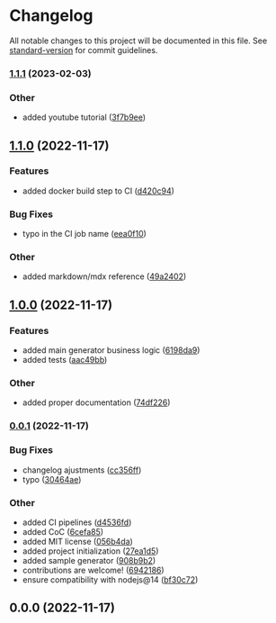 # Changelog

All notable changes to this project will be documented in this file. See [standard-version](https://github.com/conventional-changelog/standard-version) for commit guidelines.

### [1.1.1](https://github.com/UlisesGascon/generator-fast-documentation/v1.1.0...v1.1.1) (2023-02-03)


### Other

* added youtube tutorial ([3f7b9ee](https://github.com/UlisesGascon/generator-fast-documentation/commit/3f7b9ee0a27911e45d754c8bdc18b2598654ba08))

## [1.1.0](https://github.com/UlisesGascon/generator-fast-documentation/v1.0.0...v1.1.0) (2022-11-17)


### Features

* added docker build step to CI ([d420c94](https://github.com/UlisesGascon/generator-fast-documentation/commit/d420c949cc581ad81d025e5c002f22cfd0028853))


### Bug Fixes

* typo in the CI job name ([eea0f10](https://github.com/UlisesGascon/generator-fast-documentation/commit/eea0f1083e7abae1f9b8ddd9120aa626d7fd2649))


### Other

* added markdown/mdx reference ([49a2402](https://github.com/UlisesGascon/generator-fast-documentation/commit/49a24023f02364e15960a8ae37964faccd9b8cce))

## [1.0.0](https://github.com/UlisesGascon/generator-fast-documentation/v0.0.1...v1.0.0) (2022-11-17)


### Features

* added main generator business logic ([6198da9](https://github.com/UlisesGascon/generator-fast-documentation/commit/6198da941ad0ab6f764a3e04e2c531587ee8670e))
* added tests ([aac49bb](https://github.com/UlisesGascon/generator-fast-documentation/commit/aac49bb8c573bc52ee171754ed441eb805edaad7))


### Other

* added proper documentation ([74df226](https://github.com/UlisesGascon/generator-fast-documentation/commit/74df226ca0fa2d422c5f97b8aa10a7d4402f5e65))

### [0.0.1](https://github.com/UlisesGascon/generator-fast-documentation/v0.0.0...v0.0.1) (2022-11-17)


### Bug Fixes

* changelog ajustments ([cc356ff](https://github.com/UlisesGascon/generator-fast-documentation/commit/cc356ff71f29d3b914d9e316d414f4082ff0ec95))
* typo ([30464ae](https://github.com/UlisesGascon/generator-fast-documentation/commit/30464ae7f7ab16a3200e4fb0c6a77c7ce6949fa9))


### Other

* added CI pipelines ([d4536fd](https://github.com/UlisesGascon/generator-fast-documentation/commit/d4536fd87c9144d391d0d56576eb06ce11669f5e))
* added CoC ([6cefa85](https://github.com/UlisesGascon/generator-fast-documentation/commit/6cefa855afc5f44a654bd9150cd23009930b382f))
* added MIT license ([056b4da](https://github.com/UlisesGascon/generator-fast-documentation/commit/056b4da420fd11dc0850508e5ced75f6a3179142))
* added project initialization ([27ea1d5](https://github.com/UlisesGascon/generator-fast-documentation/commit/27ea1d522c8e27cc703cddddc80dd05c7d41d516))
* added sample generator ([908b9b2](https://github.com/UlisesGascon/generator-fast-documentation/commit/908b9b2f6bc2083bb1c83d1a59f3fadbb09679f8))
* contributions are welcome! ([6942186](https://github.com/UlisesGascon/generator-fast-documentation/commit/69421869d2606731cc6aeef11b101a2a0fc0706d))
* ensure compatibility with nodejs@14 ([bf30c72](https://github.com/UlisesGascon/generator-fast-documentation/commit/bf30c721f42b0ec955e697597d376763e92e83cf))

## 0.0.0 (2022-11-17)
